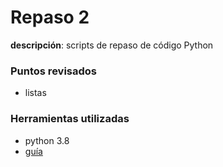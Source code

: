 # Repaso 2

**descripción**: scripts de repaso de código Python

### Puntos revisados

- listas

### Herramientas utilizadas

- python 3.8
- [guía](https://www.freecodecamp.org/news/intermediate-python-course/)
